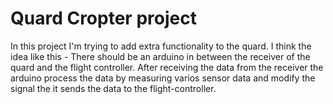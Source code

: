# Quard Cropter project

In this project I'm trying to add extra functionality to the quard. I think the idea like this - There should be an arduino in between the receiver of the quard and the flight controller. After receiving the data from the receiver the arduino process the data by measuring varios sensor data and modify the signal the it sends the data to the flight-controller.
